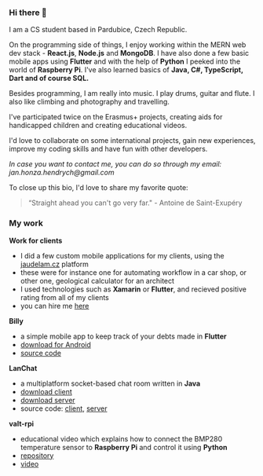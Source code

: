### Hi there 👋

I am a CS student based in Pardubice, Czech Republic.

On the programming side of things, I enjoy working within the MERN web dev stack - **React.js**, **Node.js** and **MongoDB**. I have also done a few basic mobile apps using **Flutter** and with the help of **Python** I peeked into the world of **Raspberry Pi**. I've also learned basics of **Java, C#, TypeScript, Dart and of course SQL.**

Besides programming, I am really into music. I play drums, guitar and flute. I also like climbing and photography and travelling.

I've participated twice on the Erasmus+ projects, creating aids for handicapped children and creating educational videos.

I'd love to collaborate on some international projects, gain new experiences, improve my coding skills and have fun with other developers.

_In case you want to contact me, you can do so through my email: jan.honza.hendrych@gmail.com_

To close up this bio, I'd love to share my favorite quote:
>“Straight ahead you can't go very far." - Antoine de Saint-Exupéry

### My work
**Work for clients**
- I did a few custom mobile applications for my clients, using the [jaudelam.cz](https://www.jaudelam.cz/) platform
- these were for instance one for automating workflow in a car shop, or other one, geological calculator for an architect
- I used technologies such as **Xamarin** or **Flutter**, and recieved positive rating from all of my clients
- you can hire me [here](https://www.jaudelam.cz/profil/hlpsoftwaredevelopment)

**Billy**
- a simple mobile app to keep track of your debts made in **Flutter**
- [download for Android](https://drive.google.com/file/d/1FQGEjjnsTLquKWnKXiiz-81wxIfobuMd/view?usp=sharing)
- [source code](https://github.com/hendrychjan/Billy)

**LanChat**
- a multiplatform socket-based chat room written in **Java**
- [download client](https://drive.google.com/file/d/1k8-fko0NLI-10ux9BR7uscECMg60B6is/view?usp=sharing)
- [download server](https://drive.google.com/file/d/1k8-fko0NLI-10ux9BR7uscECMg60B6is/view?usp=sharing)
- source code: [client](https://github.com/hendrychjan/LanChat-client), [server](https://github.com/hendrychjan/LanChat-server) 

**valt-rpi**
- educational video which explains how to connect the BMP280 temperature sensor to **Raspberry Pi** and control it using **Python**
- [repository](https://github.com/hendrychjan/valt-rpi)
- [video](https://www.youtube.com/watch?v=apV93MXHwkA)
